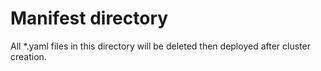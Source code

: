 # Manifest directory 

All *.yaml files in this directory will be deleted then deployed after cluster creation.